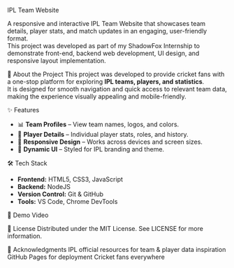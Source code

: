 IPL Team Website

A responsive and interactive IPL Team Website that showcases team details, player stats, and match updates in an engaging, user-friendly format.  
This project was developed as part of my ShadowFox Internship to demonstrate front-end, backend web development, UI design, and responsive layout implementation.

📖 About the Project
This project was developed to provide cricket fans with a one-stop platform for exploring **IPL teams, players, and statistics**.  
It is designed for smooth navigation and quick access to relevant team data, making the experience visually appealing and mobile-friendly.

✨ Features
- 📊 **Team Profiles** – View team names, logos, and colors.
- 🧾 **Player Details** – Individual player stats, roles, and history.
- 📱 **Responsive Design** – Works across devices and screen sizes.
- 🎨 **Dynamic UI** – Styled for IPL branding and theme.

🛠 Tech Stack
- **Frontend:** HTML5, CSS3, JavaScript
- **Backend:** NodeJS
- **Version Control:** Git & GitHub
- **Tools:** VS Code, Chrome DevTools

🎥 Demo Video


📜 License
Distributed under the MIT License.
See LICENSE for more information.

🙏 Acknowledgments
IPL official resources for team & player data inspiration
GitHub Pages for deployment
Cricket fans everywhere

